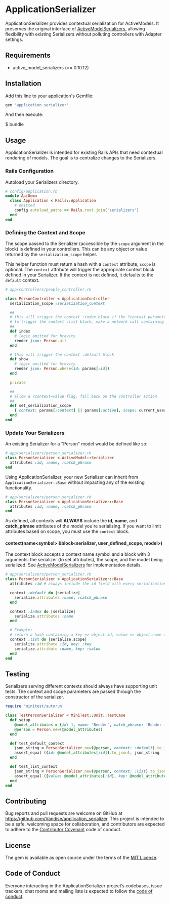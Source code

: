 # ApplicationSerializer

ApplicationSerializer provides contextual serialization for ActiveModels. It preserves the original interface of <a href="https://github.com/rails-api/active_model_serializers" target="_blank">ActiveModelSerializers</a>, allowing flexibility with existing Serializers without polluting controllers with Adapter settings.

## Requirements

- active\_model\_serializers (>= 0.10.12)

## Installation

Add this line to your application's Gemfile:

```ruby
gem 'application_serializer'
```

And then execute:

  $ bundle

## Usage

ApplicationSerializer is intended for existing Rails APIs that need contextual rendering of models. The goal is to centralize changes to the Serializers.

### Rails Configuration

Autoload your Serializers directory.

```ruby
# config/application.rb
module ApiDemo
  class Application < Rails::Application
    # omitted
    config.autoload_paths << Rails.root.join('serializers')
  end
end
```

### Defining the Context and Scope

The scope passed to the Serializer (accessible by the `scope` argument in the block) is defined in your controllers. This can be any object or value returned by the `serialization_scope` helper.

This helper function must return a hash with a `context` attribute, `scope` is optional. The `context` attribute will trigger the appropriate context block defined in your Serializer. If the context is not defined, it defaults to the `default` context.

```ruby
# app/controllers/people_controller.rb

class PersonController < ApplicationController
  serialization_scope :serialization_context

  ##
  # this will trigger the context :index block if the ?context parameter is not present
  # to trigger the context :list block, make a network call containing ?context=list
  ##
  def index
    # logic omitted for brevity
    render json: Person.all
  end

  # this will trigger the context :default block
  def show
    # logic omitted for brevity
    render json: Person.where(id: params[:id])
  end

  private

  ##
  # allow a ?context=value flag, fall back on the controller action
  ##
  def set_serialization_scope
    { context: params[:context] || params[:action], scope: current_user }
  end
end
```

### Update Your Serializers

An existing Serializer for a "Person" model would be defined like so:

```ruby
# app/serializers/person_serializer.rb
class PersonSerializer < ActiveModel::Serializer
  attributes :id, :name, :catch_phrase
end
```

Using ApplicationSerializer, your new Serializer can inherit from `ApplicationSerializer::Base` without impacting any of the existing functionality.

```ruby
# app/serializers/person_serializer.rb
class PersonSerializer < ApplicationSerializer::Base
  attributes :id, :name, :catch_phrase
end
```

As defined, all contexts will **ALWAYS** include the **id**, **name**, and **catch_phrase** attributes of the model you're serializing. If you want to limit attributes based on scope, you must use the `context` block.

#### context(name\<symbol\> &block\<serializer, user\_defined\_scope, model\>)

The context block accepts a context name symbol and a block with 3 arguments: the serializer (to set attributes), the scope, and the model being serialized. See <a href="https://github.com/rails-api/active_model_serializers" target="_blank">ActiveModelSerializers</a> for implementation details.

```ruby
# app/serializers/person_serializer.rb
class PersonSerializer < ApplicationSerializer::Base
  attributes :id # always include the id field with every serialization request

  context :default do |serialize|
    serialize.attributes :name, :catch_phrase
  end

  context :index do |serialize|
    serialize.attributes :name
  end

  # Example:
  # return a hash containing a key => object.id, value => object.name to populate a select list
  context :list do |serialize,scope|
    serialize.attribute :id, key: :key
    serialize.attribute :name, key: :value
  end
end
```

## Testing

Serializers serving different contexts should always have supporting unit tests. The context and scope parameters are passed through the constructor of the serializer.

```ruby
require 'minitest/autorun'

class TestPersonSerializer < MiniTest::Unit::TestCase
  def setup
    @model_attributes = {id: 1, name: 'Bender', catch_phrase: 'Bender is great'}
    @person = Person.new(@model_attributes)
  end

  def test_default_context
    json_string = PersonSerializer.new(@person, context: :default).to_json
    assert_equal ({id: @model_attributes[:id]}.to_json), json_string
  end

  def test_list_context
    json_string = PersonSerializer.new(@person, context: :list).to_json
    assert_equal ({value: @model_attributes[:id], key: @model_attributes[:name]}.to_json), json_string
  end
end
```

## Contributing

Bug reports and pull requests are welcome on GitHub at https://github.com/Vandise/application_serializer. This project is intended to be a safe, welcoming space for collaboration, and contributors are expected to adhere to the [Contributor Covenant](http://contributor-covenant.org) code of conduct.

## License

The gem is available as open source under the terms of the [MIT License](https://opensource.org/licenses/MIT).

## Code of Conduct

Everyone interacting in the ApplicationSerializer project’s codebases, issue trackers, chat rooms and mailing lists is expected to follow the [code of conduct](https://github.com/Vandise/application_serializer/blob/master/CODE_OF_CONDUCT.md).
